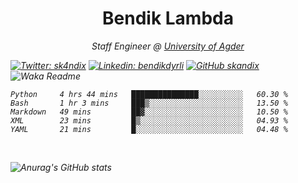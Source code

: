 <h1 align="center"> Bendik Lambda </h1>
<p align="center"><em>Staff Engineer @ <a href="http://www.uia.no">University of Agder</a></p>



[![Twitter: sk4ndix](https://img.shields.io/twitter/follow/sk4ndix?style=social)](https://twitter.com/sk4ndix)
[![Linkedin: bendikdyrli](https://img.shields.io/badge/-bendikdyrli-blue?style=flat-square&logo=Linkedin&logoColor=white&link=https://www.linkedin.com/in/bendikdyrli/)](https://www.linkedin.com/in/bendikdyrli/)
[![GitHub skandix](https://img.shields.io/github/followers/skandix?label=follow&style=social)](https://github.com/skandix)
![Waka Readme](https://github.com/skandix/skandix/workflows/Waka%20Readme/badge.svg)


<!--START_SECTION:waka-->
```text
Python     4 hrs 44 mins   ███████████████░░░░░░░░░░   60.30 % 
Bash       1 hr 3 mins     ███▒░░░░░░░░░░░░░░░░░░░░░   13.50 % 
Markdown   49 mins         ██▓░░░░░░░░░░░░░░░░░░░░░░   10.50 % 
XML        23 mins         █▒░░░░░░░░░░░░░░░░░░░░░░░   04.93 % 
YAML       21 mins         █░░░░░░░░░░░░░░░░░░░░░░░░   04.48 % 
```
<!--END_SECTION:waka-->

  <br>
  
![Anurag's GitHub stats](https://github-readme-stats.vercel.app/api?username=skandix&show_icons=true&theme=tokyonight)


